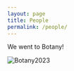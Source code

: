 ```yaml
---
layout: page
title: People
permalink: /people/
---
```



We went to Botany!

![Botany2023](https://walkerlab-uic.github.io/pictures/LabBotany.jpg)
